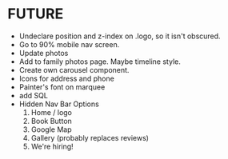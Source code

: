 # FUTURE

- Undeclare position and z-index on .logo, so it isn't obscured.
- Go to 90% mobile nav screen.
- Update photos
- Add to family photos page. Maybe timeline style.
- Create own carousel component.
- Icons for address and phone
- Painter's font on marquee
- add SQL 
- Hidden Nav Bar Options
  1. Home / logo
  2. Book Button
  3. Google Map
  4. Gallery (probably replaces reviews)
  5. We're hiring!
